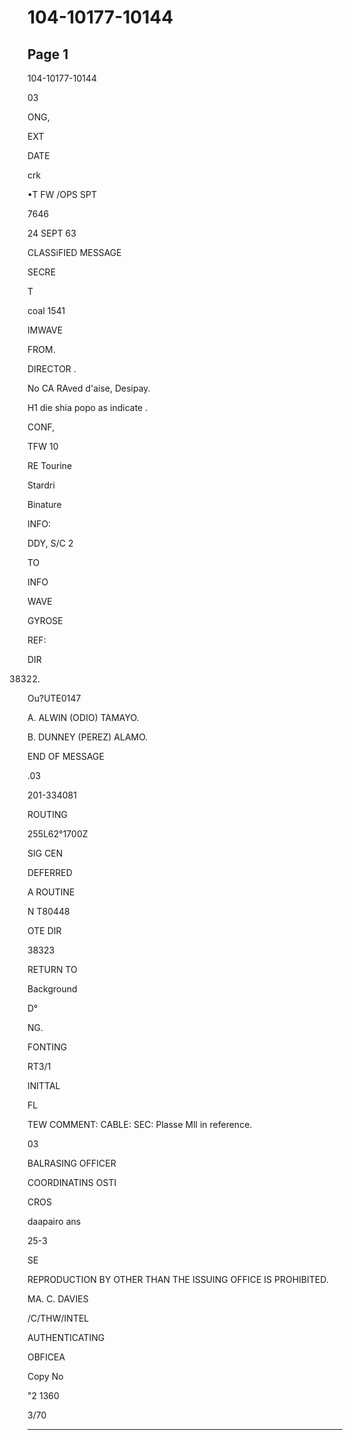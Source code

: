 # 104-10177-10144

## Page 1

104-10177-10144

03

ONG,

EXT

DATE

crk

•T FW /OPS SPT

7646

24 SEPT 63

CLASSiFIED MESSAGE

SECRE

T

coal 1541

IMWAVE

FROM.

DIRECTOR .

No CA RAved d'aise, Desipay.

H1 die shia popo as indicate .

CONF,

TFW 10

RE Tourine

Stardri

Binature

INFO:

DDY, S/C 2

TO

INFO

WAVE

GYROSE

REF:

DIR

38322.

Ou?UTE0147

A. ALWIN (ODIO) TAMAYO.

B. DUNNEY (PEREZ) ALAMO.

END OF MESSAGE

.03

201-334081

ROUTING

255L62°1700Z

SIG CEN

DEFERRED

A ROUTINE

N T80448

OTE DIR

38323

RETURN TO

Background

D°

NG.

FONTING

RT3/1

INITTAL

FL

TEW COMMENT: CABLE: SEC: Plasse Mll in reference.

03

BALRASING OFFICER

COORDINATINS OSTI

CROS

daapairo ans

25-3

SE

REPRODUCTION BY OTHER THAN THE ISSUING OFFICE IS PROHIBITED.

MA. C. DAVIES

/C/THW/INTEL

AUTHENTICATING

OBFICEA

Copy No

"2 1360

3/70

---

